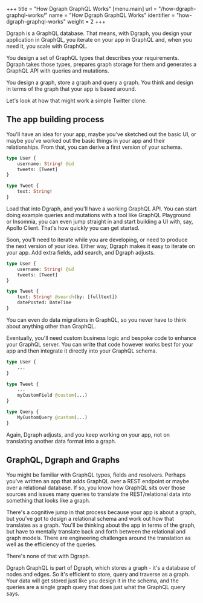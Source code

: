 +++
title = "How Dgraph GraphQL Works"
[menu.main]
  url = "/how-dgraph-graphql-works/"
  name = "How Dgraph GraphQL Works"
  identifier = "how-dgraph-graphql-works"
  weight = 2
+++

Dgraph is a GraphQL database.  That means, with Dgraph, you design your application in GraphQL, you iterate on your app in GraphQL and, when you need it, you scale with GraphQL.  

You design a set of GraphQL types that describes your requirements.  Dgraph takes those types, prepares graph storage for them and generates a GraphQL API with queries and mutations.

You design a graph, store a graph and query a graph.  You think and design in terms of the graph that your app is based around.

Let's look at how that might work a simple Twitter clone.

## The app building process

You'll have an idea for your app, maybe you've sketched out the basic UI, or maybe you've worked out the basic things in your app and their relationships.  From that, you can derive a first version of your schema.

```graphql
type User {
    username: String! @id
    tweets: [Tweet]
}

type Tweet {
    text: String!
}
```

Load that into Dgraph, and you'll have a working GraphQL API.  You can start doing example queries and mutations with a tool like GraphQL Playground or Insomnia, you can even jump straight in and start building a UI with, say, Apollo Client.  That's how quickly you can get started.

Soon, you'll need to iterate while you are developing, or need to produce the next version of your idea.  Either way, Dgraph makes it easy to iterate on your app.  Add extra fields, add search, and Dgraph adjusts.

```graphql
type User {
    username: String! @id
    tweets: [Tweet]
}

type Tweet {
    text: String! @search(by: [fulltext])
    datePosted: DateTime
}
```

You can even do data migrations in GraphQL, so you never have to think about anything other than GraphQL.

Eventually, you'll need custom business logic and bespoke code to enhance your GraphQL server.  You can write that code however works best for your app and then integrate it directly into your GraphQL schema.

```graphql
type User {
    ...
}

type Tweet {
    ...
    myCustomField @custom(...)
}

type Query {
    MyCustomQuery @custom(...)
}
```

Again, Dgraph adjusts, and you keep working on your app, not on translating another data format into a graph.

## GraphQL, Dgraph and Graphs

You might be familiar with GraphQL types, fields and resolvers.  Perhaps you've written an app that adds GraphQL over a REST endpoint or maybe over a relational database.  If so, you know how GraphQL sits over those sources and issues many queries to translate the REST/relational data into something that looks like a graph.  

There's a cognitive jump in that process because your app is about a graph, but you've got to design a relational schema and work out how that translates as a graph.  You'll be thinking about the app in terms of the graph, but have to mentally translate back and forth between the relational and graph models.  There are engineering challenges around the translation as well as the efficiency of the queries.  

There's none of that with Dgraph.  

Dgraph GraphQL is part of Dgraph, which stores a graph - it's a database of nodes and edges.  So it's efficient to store, query and traverse as a graph.  Your data will get stored just like you design it in the schema, and the queries are a single graph query that does just what the GraphQL query says.
